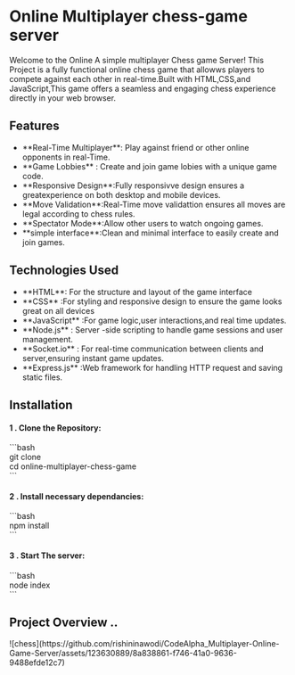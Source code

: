 #  Online Multiplayer  chess-game server

Welcome to the Online A  simple multiplayer Chess game Server! This Project  is a fully functional
online chess game that allowws players to compete against each other in real-time.Built with HTML,CSS,and 
JavaScript,This game offers a seamless and engaging chess experience directly in your web browser.

<h2>Features</h2>
<ul> 
<li>**Real-Time Multiplayer**: Play against friend or other online opponents in real-Time. </li>
<li>**Game Lobbies** : Create and join game lobies with a unique game code.</li>
<li>**Responsive Design**:Fully responsivve design ensures a greatexperience on both desktop and mobile devices.</li>
<li>**Move Validation**:Real-Time move validattion ensures all moves are legal according to chess rules.</li>
<li>**Spectator Mode**:Allow other users to watch ongoing games.</li>
<li>**simple interface**:Clean and minimal interface to easily create and join games.</li>
</ul>

<h2>Technologies Used</h2>
<ul>
  <li>**HTML**: For the structure and layout of the game interface</li>
  <li>**CSS** :For styling and responsive design to ensure the game looks great on all devices</li>
  <li>**JavaScript** :For game logic,user interactions,and real time updates.</li>
  <li>**Node.js** : Server -side scripting to handle game sessions and user management.</li>
  <li>**Socket.io** : For real-time communication between clients and server,ensuring instant game updates.</li>
  <li>**Express.js** :Web framework for handling HTTP request and saving static files.</li>
</ul>

<h2>Installation</h2>
<h4>1 . Clone the Repository: </h4>
```bash <br>
git clone <br>
cd online-multiplayer-chess-game <br>
```

<h4>2 . Install necessary dependancies: </h4>
```bash <br>
npm install <br>
```
<h4>3 . Start The server: </h4>
```bash <br>
node index <br>
```

<h2>Project Overview ..</h2>
![chess](https://github.com/rishininawodi/CodeAlpha_Multiplayer-Online-Game-Server/assets/123630889/8a838861-f746-41a0-9636-9488efde12c7)



  

